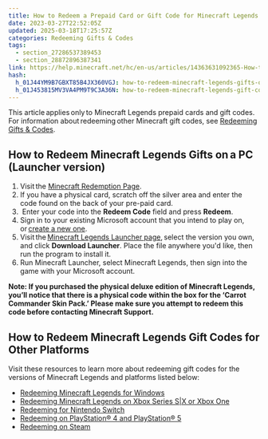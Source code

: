 ```yaml
---
title: How to Redeem a Prepaid Card or Gift Code for Minecraft Legends
date: 2023-03-27T22:52:05Z
updated: 2025-03-18T17:25:57Z
categories: Redeeming Gifts & Codes
tags:
  - section_27286537389453
  - section_28872896387341
link: https://help.minecraft.net/hc/en-us/articles/14363631092365-How-to-Redeem-a-Prepaid-Card-or-Gift-Code-for-Minecraft-Legends
hash:
  h_01J44YM9B7GBXT85B4JX360VGJ: how-to-redeem-minecraft-legends-gifts-ona-pc-launcher-version
  h_01J453815MV3VA4PM9T9C3A36N: how-to-redeem-minecraft-legends-gift-codes-for-other-platforms
---
```


This article applies only to Minecraft Legends prepaid cards and gift codes. For information about redeeming other Minecraft gift codes, see [Redeeming Gifts & Codes](https://help.minecraft.net/hc/en-us/sections/28872896387341).

## How to Redeem Minecraft Legends Gifts on a PC (Launcher version) 

1.  Visit the [Minecraft Redemption Page](https://www.minecraft.net/en-us/redeem).
2.  If you have a physical card, scratch off the silver area and enter the code found on the back of your pre-paid card.
3.   Enter your code into the **Redeem Code** field and press **Redeem**.
4.  Sign in to your existing Microsoft account that you intend to play on, or [create a new one](../Account-Settings/Set-Up-Microsoft-Family-Groups-to-Manage-Parental-Controls-in-Minecraft-Bedrock-Edition.md).
5.  Visit the [Minecraft Legends Launcher page](https://www.minecraft.net/en-us/store/legends-standard-edition), select the version you own, and click **Download Launcher**. Place the file anywhere you'd like, then run the program to install it.
6.  Run Minecraft Launcher, select Minecraft Legends, then sign into the game with your Microsoft account.

**Note: If you purchased the physical deluxe edition of Minecraft Legends, you’ll notice that there is a physical code within the box for the ‘Carrot Commander Skin Pack.’ Please make sure you attempt to redeem this code before contacting Minecraft Support.**

## How to Redeem Minecraft Legends Gift Codes for Other Platforms

Visit these resources to learn more about redeeming gift codes for the versions of Minecraft Legends and platforms listed below:

- [Redeeming Minecraft Legends for Windows](https://support.xbox.com/help/subscriptions-billing/redeem-codes-gifting/redeem-prepaid-codes)
- [Redeeming Minecraft Legends on Xbox Series S\|X or Xbox One](https://support.xbox.com/help/subscriptions-billing/redeem-codes-gifting/redeem-prepaid-codes)
- [Redeeming for Nintendo Switch](https://en-americas-support.nintendo.com/app/answers/detail/a_id/22429/~/how-to-redeem-a-download-code-on-nintendo-switch-eshop#:~:text=%20How%20to%20Redeem%20a%20Download%20Code%20on,with%20a%20limited%20version%20of%20Nintendo...%20More%20)
- [Redeeming on PlayStation® 4 and PlayStation® 5](https://support.playstation.com/s/article/How-to-redeem-codes-from-vouchers-and-PlayStation-Network-Cards?language=en_US%22%20%5Ct%20%22_blank)  
- [Redeeming on Steam](https://store.steampowered.com/account/redeemwalletcode)
